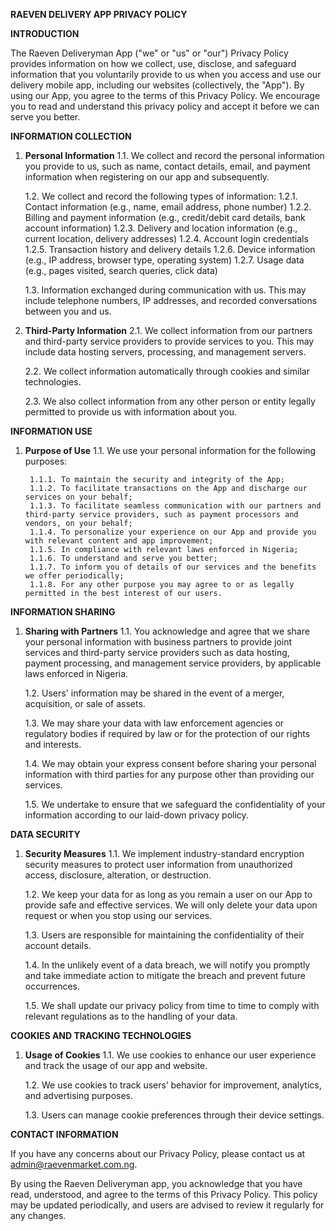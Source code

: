 **RAEVEN DELIVERY APP PRIVACY POLICY**

**INTRODUCTION**

The Raeven Deliveryman App ("we" or "us" or "our") Privacy Policy provides information on how we collect, use, disclose, and safeguard information that you voluntarily provide to us when you access and use our delivery mobile app, including our websites (collectively, the "App"). By using our App, you agree to the terms of this Privacy Policy. We encourage you to read and understand this privacy policy and accept it before we can serve you better.

**INFORMATION COLLECTION**

1. **Personal Information**
    1.1. We collect and record the personal information you provide to us, such as name, contact details, email, and payment information when registering on our app and subsequently.
    
    1.2. We collect and record the following types of information:
        1.2.1. Contact information (e.g., name, email address, phone number)
        1.2.2. Billing and payment information (e.g., credit/debit card details, bank account information)
        1.2.3. Delivery and location information (e.g., current location, delivery addresses)
        1.2.4. Account login credentials
        1.2.5. Transaction history and delivery details
        1.2.6. Device information (e.g., IP address, browser type, operating system)
        1.2.7. Usage data (e.g., pages visited, search queries, click data)

    1.3. Information exchanged during communication with us. This may include telephone numbers, IP addresses, and recorded conversations between you and us.

2. **Third-Party Information**
    2.1. We collect information from our partners and third-party service providers to provide services to you. This may include data hosting servers, processing, and management servers.
    
    2.2. We collect information automatically through cookies and similar technologies.

    2.3. We also collect information from any other person or entity legally permitted to provide us with information about you.

**INFORMATION USE**

1. **Purpose of Use**
    1.1. We use your personal information for the following purposes:
    
        1.1.1. To maintain the security and integrity of the App;
        1.1.2. To facilitate transactions on the App and discharge our services on your behalf;
        1.1.3. To facilitate seamless communication with our partners and third-party service providers, such as payment processors and vendors, on your behalf;
        1.1.4. To personalize your experience on our App and provide you with relevant content and app improvement;
        1.1.5. In compliance with relevant laws enforced in Nigeria;
        1.1.6. To understand and serve you better;
        1.1.7. To inform you of details of our services and the benefits we offer periodically;
        1.1.8. For any other purpose you may agree to or as legally permitted in the best interest of our users.

**INFORMATION SHARING**

1. **Sharing with Partners**
    1.1. You acknowledge and agree that we share your personal information with business partners to provide joint services and third-party service providers such as data hosting, payment processing, and management service providers, by applicable laws enforced in Nigeria.
    
    1.2. Users' information may be shared in the event of a merger, acquisition, or sale of assets.

    1.3. We may share your data with law enforcement agencies or regulatory bodies if required by law or for the protection of our rights and interests.
    
    1.4. We may obtain your express consent before sharing your personal information with third parties for any purpose other than providing our services.

    1.5. We undertake to ensure that we safeguard the confidentiality of your information according to our laid-down privacy policy.

**DATA SECURITY**

1. **Security Measures**
    1.1. We implement industry-standard encryption security measures to protect user information from unauthorized access, disclosure, alteration, or destruction.
    
    1.2. We keep your data for as long as you remain a user on our App to provide safe and effective services. We will only delete your data upon request or when you stop using our services.
    
    1.3. Users are responsible for maintaining the confidentiality of their account details.
    
    1.4. In the unlikely event of a data breach, we will notify you promptly and take immediate action to mitigate the breach and prevent future occurrences.
    
    1.5. We shall update our privacy policy from time to time to comply with relevant regulations as to the handling of your data.

**COOKIES AND TRACKING TECHNOLOGIES**

1. **Usage of Cookies**
    1.1. We use cookies to enhance our user experience and track the usage of our app and website.
    
    1.2. We use cookies to track users’ behavior for improvement, analytics, and advertising purposes.
    
    1.3. Users can manage cookie preferences through their device settings.

**CONTACT INFORMATION**

If you have any concerns about our Privacy Policy, please contact us at admin@raevenmarket.com.ng.

By using the Raeven Deliveryman app, you acknowledge that you have read, understood, and agree to the terms of this Privacy Policy. This policy may be updated periodically, and users are advised to review it regularly for any changes.
